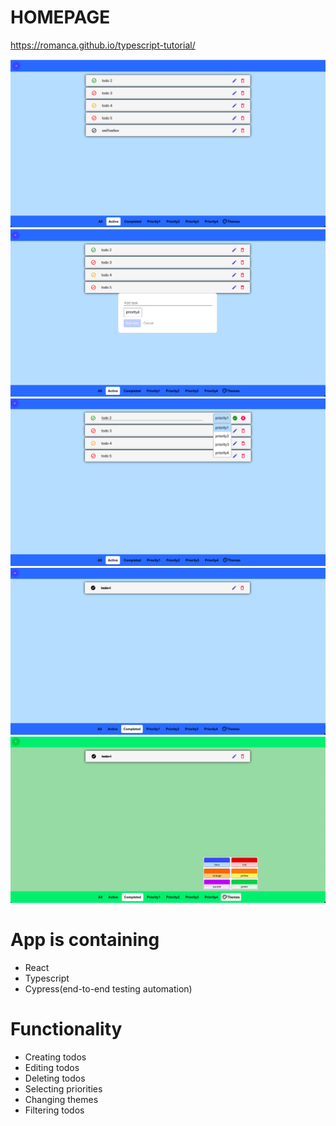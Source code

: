 # HOMEPAGE

https://romanca.github.io/typescript-tutorial/

![Screenshot](./src/shared/img1.png)
![Screenshot](./src/shared/img2.png)
![Screenshot](./src/shared/img3.png)
![Screenshot](./src/shared/img4.png)
![Screenshot](./src/shared/img5.png)

# App is containing

- React
- Typescript
- Cypress(end-to-end testing automation)

# Functionality

- Creating todos
- Editing todos
- Deleting todos
- Selecting priorities
- Changing themes
- Filtering todos
